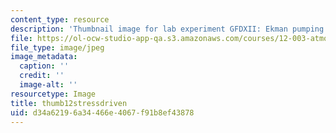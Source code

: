 ```yaml
---
content_type: resource
description: 'Thumbnail image for lab experiment GFDXII: Ekman pumping and suction.'
file: https://ol-ocw-studio-app-qa.s3.amazonaws.com/courses/12-003-atmosphere-ocean-and-climate-dynamics-fall-2008/d34a62196a34466e4067f91b8ef43878_thumb12stressdriven.JPG
file_type: image/jpeg
image_metadata:
  caption: ''
  credit: ''
  image-alt: ''
resourcetype: Image
title: thumb12stressdriven
uid: d34a6219-6a34-466e-4067-f91b8ef43878
---
```

